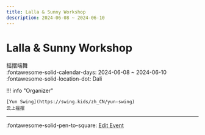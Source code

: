 ```yaml
---
title: Lalla & Sunny Workshop
description: 2024-06-08 ~ 2024-06-10
---
```


# Lalla & Sunny Workshop 

摇摆端舞  
:fontawesome-solid-calendar-days: 2024-06-08 ~ 2024-06-10  
:fontawesome-solid-location-dot: Dali  

!!! info "Organizer"

    [Yun Swing](https://swing.kids/zh_CN/yun-swing)  
    云上摇摆  

---

:fontawesome-solid-pen-to-square: [Edit Event](https://github.com/swingdance/events/issues/new?assignees=&labels=update+event&projects=&template=03-update_entity.yml&title=Update%20Event%3A%202024%2Fzh_CN%20%E2%80%A2%20Lalla%20%26%20Sunny%20Workshop&region=zh_CN&year=2024&id=dali-lalla-n-sunny-workshop-2024&name=Lalla%20%26%20Sunny%20Workshop&org_id=yun-swing)
